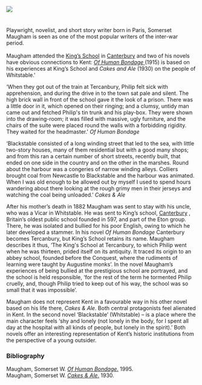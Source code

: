 <a href="https://www.kent-maps.online"><img src="https://kent-map.github.io/mdpress/juncture/ve-button.png"></a>
<param ve-config title=" William Somerset Maugham (1874-1965)" author=" Laura Allen" layout="vtl" banner="https://upload.wikimedia.org/wikipedia/commons/1/1f/W._Somerset_Maugham_signature.svg" description="Laura Allen traces the early influence of Kent on playwright, novelist, and short story writer, Somerset Maugham.">

<!-- Global Entities -->
<param ve-entity eid="Q29303" aliases="Canterbury">
<param ve-entity eid="Q964785" aliases="Whitstable">
<param ve-entity eid="Q3360332" aliases="The King's School Canterbury">

<!-- Historical map layers -->
<param ve-map-layer active allmaps allmaps-id="5aa3ce47b380271b" title="Kent Road Map">

#

Playwright, novelist, and short story writer born in Paris, Somerset Maugham is seen as one of the most popular writers of the inter-war period.
<br><br>
Maugham attended the [King’s School](https://www.kings-school.co.uk/) in [Canterbury](/19c/19c-canterbury/) and two of his novels have obvious connections to Kent: [_Of Human Bondage_ ](http://www.kings-archives.co.uk/books-about-kings/memories-of-kings/somerset-maugham-of-human-bondage/)(1915) is based on his experiences at King’s School and _Cakes and Ale_ (1930) on the people of Whitstable.'
<param ve-image url="https://upload.wikimedia.org/wikipedia/commons/6/64/William_Somerset_Maugham_1965.jpg" label="William Somerset Maugham 1965" attribution="Anefo, CC0, via Wikimedia Commons">
<param ve-image url="https://upload.wikimedia.org/wikipedia/commons/5/53/Mint_Yard_Canterbury.jpg" label="King’s School in Canterbury" attribution="Ymblanter, CC BY-SA 4.0, via Wikimedia Commons">
<!-- Base map centered on Blean -->
<param ve-map center="Q2741069" zoom="11">
<param ve-map center="Q3360332" zoom="11">
<param ve-map center="Q29303" zoom="11">
<param ve-map center="Q964785" zoom="11">

‘When they got out of the train at Tercanbury, Philip felt sick with apprehension, and during the drive in to the town sat pale and silent. The high brick wall in front of the school gave it the look of a prison. There was a little door in it, which opened on their ringing; and a clumsy, untidy man came out and fetched Philip's tin trunk and his play-box. They were shown into the drawing-room; it was filled with massive, ugly furniture, and the chairs of the suite were placed round the walls with a forbidding rigidity. They waited for the headmaster.' _Of Human Bondage_
<param ve-image url="https://upload.wikimedia.org/wikipedia/commons/f/f5/The_Mint_Yard_Gate%2C_Kings_School%2C_Canterbury_-_geograph.org.uk_-_67733.jpg" label="The Mint Yard Gate, Kings School, Canterbury" attribution="Penny Mayes">

‘Blackstable consisted of a long winding street that led to the sea, with little two-story houses, many of them residential but with a good many shops; and from this ran a certain number of short streets, recently built, that ended on one side in the country and on the other in the marshes. Round about the harbour was a congeries of narrow winding alleys. Colliers brought coal from Newcastle to Blackstable and the harbour was animated. When I was old enough to be allowed out by myself I used to spend hours wandering about there looking at the rough grimy men in their jerseys and watching the coal being unloaded.’ _Cakes & Ale_
<param ve-image url="https://stor.artstor.org/stor/a9e1fd3b-ac85-4b33-b6c5-8070e012f639" label="Somerset Maugham" attribution="Photograph of lino print by kind permission of Ben Dickson">

After his mother’s death in 1882 Maugham was sent to stay with his uncle, who was a Vicar in Whitstable. He was sent to King’s school, [Canterbury](/19c/19c-canterbury/) , Britain’s oldest public school founded in 597, and part of the Eton group. There, he was isolated and bullied for his poor English, owing to which he later developed a stammer. In his novel _Of Human Bondage_ Canterbury becomes Tercanbury, but King’s School retains its name. Maugham describes it thus, ‘The King's School at Tercanbury, to which Philip went when he was thirteen, prided itself on its antiquity. It traced its origin to an abbey school, founded before the Conquest, where the rudiments of learning were taught by Augustine monks’. In the novel Maugham’s experiences of being bullied at the prestigious school are portrayed, and the school is held responsible, ‘for the rest of the term he tormented Philip cruelly, and, though Philip tried to keep out of his way, the school was so small that it was impossible’. 
<param ve-image url="https://upload.wikimedia.org/wikipedia/commons/9/94/Great_Stour_at_Canterbury_-_geograph.org.uk_-_1987472.jpg" label="Great Stour at Canterbury" attribution="Great Stour at Canterbury by Paul Gillett, CC BY-SA 2.0, via Wikimedia Commons">
<!-- Base map centered on Blean -->
<param ve-map center="Q2741069" zoom="12">
<param ve-map center="Q29303" zoom="11">
<param ve-map center="Q964785" zoom="11">

Maugham does not represent Kent in a favourable way in his other novel based on his life there, _Cakes & Ale_. Both central protagonists feel alienated in Kent. In the second novel ‘Blackstable’ (Whitstable) – is a place where the main character feels ‘shy and lonely (not lonely in the body, for I spent all day at the hospital with all kinds of people, but lonely in the spirit).’ Both novels offer an interesting representation of Kent’s historic institutions from the perspective of a young outsider.
<param ve-image url="https://upload.wikimedia.org/wikipedia/commons/a/a6/Cobbled_Street_in_Whitstable.jpg" label="Whitstable Town" attribution="Paste at English Wikipedia, Public domain, via Wikimedia Commons">
<param ve-map center="Q964785" zoom="12">

### Bibliography
Maugham, Somerset W. [_Of Human Bondage_.](http://www.gutenberg.org/ebooks/351 ) 1995.    
Maugham, Somerset W. [_Cakes & Ale_.](https://gutenberg.ca/ebooks/maughamws-cakesandale/maughamws-cakesandale-00-h.html) 1930. 
